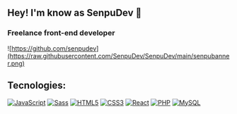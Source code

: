 ## Hey! I'm know as SenpuDev 👋
### Freelance front-end developer

![https://github.com/senpudev](https://raw.githubusercontent.com/SenpuDev/SenpuDev/main/senpubanner.png)

## Tecnologies:

[![JavaScript](https://img.shields.io/badge/JavaScript-F7DF1E?style=for-the-badge&logo=javascript&logoColor=white&labelColor=101010)]()
[![Sass](https://img.shields.io/badge/Sass-F77EAC?style=for-the-badge&logo=sass&logoColor=white&labelColor=101010)]()
[![HTML5](https://img.shields.io/badge/html5-C57408?style=for-the-badge&logo=html5&logoColor=white&labelColor=101010)]()
[![CSS3](https://img.shields.io/badge/css3-0AAADA?style=for-the-badge&logo=css3&logoColor=white&labelColor=101010)]()
[![React](https://img.shields.io/badge/react-0AAADA?style=for-the-badge&logo=react&logoColor=white&labelColor=101010)]()
[![PHP](https://img.shields.io/badge/PHP-4479A1?style=for-the-badge&logo=php&logoColor=white&labelColor=101010)]()
[![MySQL](https://img.shields.io/badge/MySQL-4479A1?style=for-the-badge&logo=mysql&logoColor=white&labelColor=101010)]()

<!--
**SenpuDev/SenpuDev** is a ✨ _special_ ✨ repository because its `README.md` (this file) appears on your GitHub profile.

Here are some ideas to get you started:

- 🔭 I’m currently working on ...
- 🌱 I’m currently learning ...
- 👯 I’m looking to collaborate on ...
- 🤔 I’m looking for help with ...
- 💬 Ask me about ...
- 📫 How to reach me: ...
- 😄 Pronouns: ...
- ⚡ Fun fact: ...
-->
